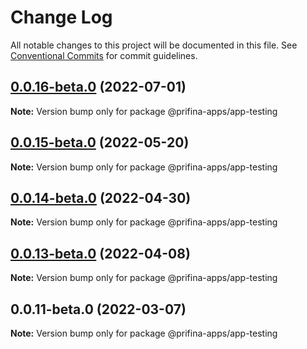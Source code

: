 # Change Log

All notable changes to this project will be documented in this file.
See [Conventional Commits](https://conventionalcommits.org) for commit guidelines.

## [0.0.16-beta.0](https://prifina-admin/prifina/app-desktop/compare/@prifina-apps/app-testing@0.0.15-beta.0...@prifina-apps/app-testing@0.0.16-beta.0) (2022-07-01)

**Note:** Version bump only for package @prifina-apps/app-testing





## [0.0.15-beta.0](https://prifina-admin/prifina/app-desktop/compare/@prifina-apps/app-testing@0.0.14-beta.0...@prifina-apps/app-testing@0.0.15-beta.0) (2022-05-20)

**Note:** Version bump only for package @prifina-apps/app-testing





## [0.0.14-beta.0](https://prifina-admin/prifina/app-desktop/compare/@prifina-apps/app-testing@0.0.13-beta.0...@prifina-apps/app-testing@0.0.14-beta.0) (2022-04-30)

**Note:** Version bump only for package @prifina-apps/app-testing





## [0.0.13-beta.0](https://prifina-admin/prifina/app-desktop/compare/@prifina-apps/app-testing@0.0.11-beta.0...@prifina-apps/app-testing@0.0.13-beta.0) (2022-04-08)

**Note:** Version bump only for package @prifina-apps/app-testing





## 0.0.11-beta.0 (2022-03-07)

**Note:** Version bump only for package @prifina-apps/app-testing
